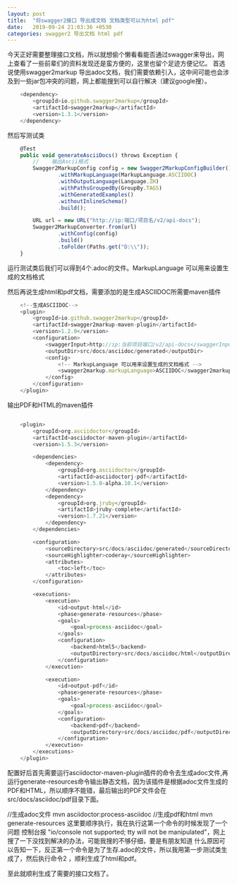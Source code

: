 ```yaml
---
layout: post
title:  "将swagger2接口 导出成文档 文档类型可以为html pdf"
date:   2019-09-24 21:03:36 +0530
categories: swagger2 导出文档 html pdf
---
```

今天正好需要整理接口文档，所以就想偷个懒看看能否通过swagger来导出，网上查看了一些前辈们的资料发现还是蛮方便的，这里也留个足迹方便记忆。
首选说使用swagger2markup 导出adoc文档，我们需要依赖引入，这中间可能也会涉及到一些jar包冲突的问题，网上都能搜到可以自行解决（建议google搜）。

```javascript
    <dependency>
        <groupId>io.github.swagger2markup</groupId>
        <artifactId>swagger2markup</artifactId>
        <version>1.3.1</version>
    </dependency>
```
然后写测试类
```javascript
    @Test
    public void generateAsciiDocs() throws Exception {
        //    输出Ascii格式
        Swagger2MarkupConfig config = new Swagger2MarkupConfigBuilder()
                .withMarkupLanguage(MarkupLanguage.ASCIIDOC)
                .withOutputLanguage(Language.ZH)
                .withPathsGroupedBy(GroupBy.TAGS)
                .withGeneratedExamples()
                .withoutInlineSchema()
                .build();

        URL url = new URL("http://ip:端口/项目名/v2/api-docs");
        Swagger2MarkupConverter.from(url)
                .withConfig(config)
                .build()
                .toFolder(Paths.get("D:\\"));
    }

```
运行测试类后我们可以得到4个.adoc的文件。MarkupLanguage 可以用来设置生成的文档格式

然后再说生成html和pdf文档，需要添加的是生成ASCIIDOC所需要maven插件
```javascript
    <!--生成ASCIIDOC-->
    <plugin>
        <groupId>io.github.swagger2markup</groupId>
        <artifactId>swagger2markup-maven-plugin</artifactId>
        <version>1.2.0</version>
        <configuration>
            <swaggerInput>http://ip:当前项目端口/v2/api-docs</swaggerInput>
            <outputDir>src/docs/asciidoc/generated</outputDir>
            <config>
                <!-- MarkupLanguage 可以用来设置生成的文档格式 -->
                <swagger2markup.markupLanguage>ASCIIDOC</swagger2markup.markupLanguage>
            </config>
        </configuration>
    </plugin>
```
输出PDF和HTML的maven插件
```javascript

    <plugin>
        <groupId>org.asciidoctor</groupId>
        <artifactId>asciidoctor-maven-plugin</artifactId>
        <version>1.5.3</version>

        <dependencies>
            <dependency>
                <groupId>org.asciidoctor</groupId>
                <artifactId>asciidoctorj-pdf</artifactId>
                <version>1.5.0-alpha.10.1</version>
            </dependency>
            <dependency>
                <groupId>org.jruby</groupId>
                <artifactId>jruby-complete</artifactId>
                <version>1.7.21</version>
            </dependency>
        </dependencies>

        <configuration>
            <sourceDirectory>src/docs/asciidoc/generated</sourceDirectory>
            <sourceHighlighter>coderay</sourceHighlighter>
            <attributes>
                <toc>left</toc>
            </attributes>
        </configuration>

        <executions>
            <execution>
                <id>output-html</id>
                <phase>generate-resources</phase>
                <goals>
                    <goal>process-asciidoc</goal>
                </goals>
                <configuration>
                    <backend>html5</backend>
                    <outputDirectory>src/docs/asciidoc/html</outputDirectory>
                </configuration>
            </execution>

            <execution>
                <id>output-pdf</id>
                <phase>generate-resources</phase>
                <goals>
                    <goal>process-asciidoc</goal>
                </goals>
                <configuration>
                    <backend>pdf</backend>
                    <outputDirectory>src/docs/asciidoc/pdf</outputDirectory>
                </configuration>
            </execution>
        </executions>
    </plugin>
```
配置好后首先需要运行asciidoctor-maven-plugin插件的命令去生成adoc文件,再运行generate-resources命令输出静态文档，因为该插件是根据adoc文件生成的PDF和HTML，所以顺序不能错，最后输出的PDF文件会在src/docs/asciidoc/pdf目录下面。

//生成adoc文件
mvn asciidoctor:process-asciidoc
//生成pdf和html
mvn generate-resources
这里要顺序执行，我在执行这第一个命令的时候发现了一个问题 控制台报 "io/console not supported; tty will not be manipulated"，网上搜了一下没找到解决的办法，可能我搜的不够仔细，要是有朋友知道
什么原因可以告知一下，反正第一个命令是为了生存.adoc的文件，所以我用第一步测试类生成了，然后执行命令2 ，顺利生成了html和pdf。

至此就顺利生成了需要的接口文档了。


